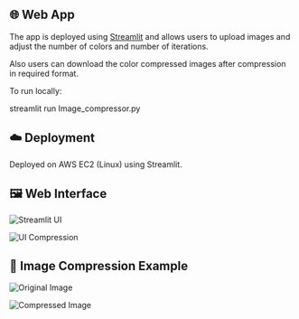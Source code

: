 ## 🌐 Web App

The app is deployed using [Streamlit](https://streamlit.io) and allows users to upload images and adjust the number of colors and number of iterations.

Also users can download the color compressed images after compression in required format.

To run locally:

streamlit run Image_compressor.py

## ☁️ Deployment

Deployed on AWS EC2 (Linux) using Streamlit.

## 🖼️ Web Interface

![Streamlit UI](sample_images/UI.png)

![UI Compression](sample_images/UI_compress.png)

## 🎨 Image Compression Example

![Original Image](sample_images/org.jpg)

![Compressed Image](sample_images/compressed_image.jpg)

